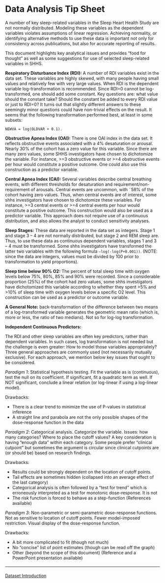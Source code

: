 # Data Analysis Tip Sheet

A number of key sleep-related variables in the Sleep Heart Health Study are not normally distributed.  Modeling these variables as the dependent variables violates assumptions of linear regression.  Achieving normality, or identifying alternative methods to use these data is important not only for consistency across publications, but also for accurate reporting of results.

This document highlights key analytical issues and provides “food for thought” as well as some suggestions for use of selected sleep-related variables in SHHS.

**Respiratory Disturbance Index (RDI):** A number of RDI variables exist in the data set. These variables are highly skewed, with many people having small values and relatively few with very large values.  When RDI is the dependent variable log-transformation is recommended.  Since RDI=0 cannot be log-transformed, one should add some constant.  Key questions are: what value should the constant take? Should the constant be added to every RDI value or just to RDI=0? It turns out that slightly different answers to these seemingly minor questions could have non-trivial effects on the result.  It seems that the following transformation performed best, at least in some subsets:

`NEWVA = log(OLDVAR + 0.1).`


**Obstructive Apnea Index (OAI):**  There is one OAI index in the data set. It reflects obstructive events associated with a 4% desaturation or arousal.  Nearly 30% of the cohort has a zero value for this variable.  Since there are many zero values, some SHHS investigators have chosen to dichotomize the variable. For instance, >=3 obstructive events or >=4 obstructive events per hour would constitute a positive outcome. One could also use this construction as a predictor variable.

**Central Apnea Index (CAI):**  Several variables describe central breathing events, with different thresholds for desaturation and requirement/non-requirement of arousals.  Central events are uncommon, with ˜58% of the cohort having zero values. Thus, when central events are of interest, some shhs investigators have chosen to dichotomize these variables. For instance, >=3 central events or >=4 central events per hour would constitute a positive outcome.  This construction would also be used as a predictor variable. This approach does not require use of a continuous distribution, and also allows the analyst to conduct sensitivity analyses.

**Sleep Stages:** These data are reported in the data set as integers. Stage 1 and stage 3 – 4 are not normally distributed, but stage 2 and REM sleep are. Thus, to use these data as continuous dependent variables, stages 1 and 3 – 4 must be transformed. Some shhs investigators have transformed the latter two variables with the following formula `–log(-log(P+0.001))`. (NOTE: since the data are integers, values must be divided by 100 prior to transformation to yield proportions).

**Sleep time below 90% O2:** The percent of total sleep time with oxygen levels below 75%, 80%, 85% and 90% were recorded. Since a considerable proportion (25%) of the cohort had zero values, some shhs investigators have dichotomized this variable according to whether they spent >5% and >10% of sleep time with oxygen levels below a specific O2 level. This construction can be used as a predictor or outcome variable.

**A General Note:**  back-transformation of the difference between two means of a log-transformed variable generates the geometric mean ratio (which is, more or less, the ratio of two medians). Not so for log-log transformation.

**Independent Continuous Predictors:**

The RDI and other sleep variables are often key predictors, rather than dependent variables. In such cases, log transformation is not needed but the challenge is even greater:  How to model those variables appropriately?  Three general approaches are commonly used (not necessarily mutually exclusive).  For each approach, we mention below key issues that ought to be considered.

_Paradigm 1_:  Statistical hypothesis testing. Fit the variable as is (continuous), test the null on its coefficient. If significant, fit a quadratic term as well.  If NOT significant, conclude a linear relation (or log-linear if using a log-linear model).

Drawbacks:

- There is a clear trend to minimize the use of P-values in statistical inference
- A straight line and parabola are not the only possible shapes of the dose-response function in the data

_Paradigm 2_:  Categorical analysis.  Categorize the variable.  Issues:  how many categories?  Where to place the cutoff values?  A key consideration is having “enough data” within each category.  Some people prefer “clinical cutpoint” but sometimes the argument is circular since clinical cutpoints are (or should be) based on research findings.

Drawbacks:

- Results could be strongly dependent on the location of cutoff points.
- Tail effects are sometimes hidden (collapsed into an average effect of the last category)
- Categorical analysis is often followed by a “test for trend” which is erroneously interpreted as a test for monotonic dose-response. It is not
- The risk function is forced to behave as a step-function
(References available)

_Paradigm 3_:  Non-parametric or semi-parametric dose-response functions. Not as sensitive to location of cutoff points. Fewer model-imposed restriction. Visual display of the dose-response function.

Drawbacks:

- A bit more complicated to fit (though not much)
- No “concise” list of point estimates (though can be read off the graph)
- Other (beyond the scope of this document)
(Reference and a PowerPoint presentation available)

<hr class="soften" style="margin-top: 20px;margin-bottom: 20px;"/>

<div class="center">
<div class="btn-group">
  <a href=":pages_path:/3-dataset-introduction.md" class="btn btn-success">
    Dataset Introduction
    <span class="glyphicon glyphicon-chevron-right"></span>
  </a>
</div>
</div>

